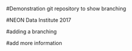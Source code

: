 #Demonstration git repository to show branching

#NEON Data Institute 2017

#adding a branching

#add more information

